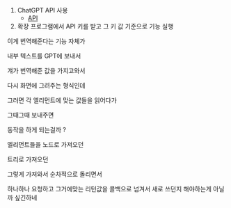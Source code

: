 1. ChatGPT API 사용
	- [API](https://platform.openai.com/docs/guides/text-generation/chat-completions-api)
2. 확장 프로그램에서 API 키를 받고 그 키 값 기준으로 기능 실행

이게 번역해준다는 기능 자체가 

내부 텍스트를 GPT에 보내서

걔가 번역해준 값을 가지고와서

다시 화면에 그려주는 형식인데

그러면 각 엘리먼트에 맞는 값들을 읽어다가

그때그때 보내주면

동작을 하게 되는걸까 ? 

엘리먼트들을 노드로 가져오던

트리로 가져오던

그렇게 가져와서 순차적으로 돌리면서

하나하나 요청하고 그거에맞는 리턴값을 콜백으로 넘겨서 새로 쓰던지 해야하는게 아닐까 싶긴하네
